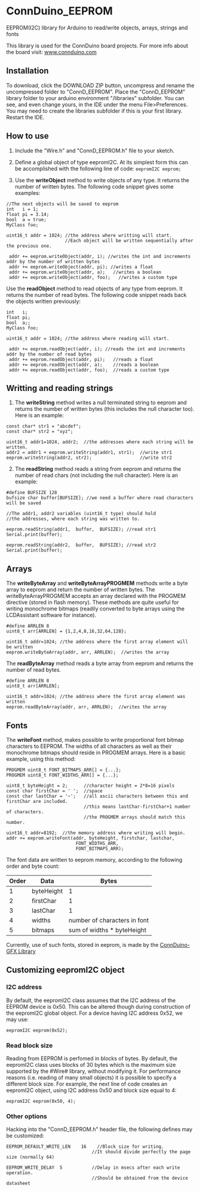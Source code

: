 # ConnDuino_EEPROM
EEPROM(I2C) library for Arduino to read/write objects, arrays, strings and fonts 

This library is used for the ConnDuino board projects. For more info about the board visit:  www.connduino.com

Installation 
------------
To download, click the DOWNLOAD ZIP button, uncompress and rename the uncompressed folder to "ConnD_EEPROM". Place the "ConnD_EEPROM" library folder to your arduino environment "<sketch folder>/libraries" subfolder. You can see, and even change yours, in the IDE under the menu File>Preferences. You may need to create the libraries subfolder if this is your first library. Restart the IDE.

How to use 
------------
1. Include the "Wire.h" and "ConnD_EEPROM.h" file to your sketch.

2. Define a global object of type eepromI2C. At its simplest form this can be accomplished with the following line of code:
`eepromI2C eeprom;`

3. Use the **writeObject** method to write objects of any type. It returns the number of written bytes. The following code snippet gives some examples:
```
//The next objects will be saved to eeprom
int   i = 1;
float pi = 3.14;
bool  a = true;
MyClass foo;    

uint16_t addr = 1024; //the address where writting will start. 
                      //Each object will be written sequentially after the previous one. 
                      
 addr += eeprom.writeObject(addr, i); //writes the int and increments addr by the number of written bytes
 addr += eeprom.writeObject(addr, pi); //writes a float
 addr += eeprom.writeObject(addr, a);   //writes a boolean
 addr += eeprom.writeObject(addr, foo);   //writes a custom type 

```
Use the **readObject** method to read objects of any type from eeprom. It returns the number of read bytes. The following code snippet reads back the objects written previously:
```
int   i;
float pi;
bool  a;;
MyClass foo;    

uint16_t addr = 1024; //the address where reading will start. 
                      
 addr += eeprom.readObject(addr, i); //reads the int and increments addr by the number of read bytes
 addr += eeprom.readObject(addr, pi);   //reads a float
 addr += eeprom.readObject(addr, a);    //reads a boolean
 addr += eeprom.readObject(addr, foo);  //reads a custom type

```


Writting and reading strings
-------------------------------
1. The **writeString** method writes a null terminated string to eeprom and returns the number of written bytes (this includes the null character too). Here is an example:
``` 
const char* str1 = "abcdef";
const char* str2 = "xyz";

uint16_t addr1=1024, addr2;  //the addresses where each string will be written.
addr2 = addr1 + eeprom.writeString(addr1, str1);  //write str1 
eeprom.writeString(addr2, str2);                  //write str2
```

2. The **readString** method reads a string from eeprom and returns the number of read chars (not including the null character). Here is an example:
```
#define BUFSIZE 128
bufsize char buffer[BUFSIZE]; //we need a buffer where read characters will be saved

//The addr1, addr2 variables (uint16_t type) should hold 
//the addresses, where each string was written to. 

eeprom.readString(addr1,  buffer,  BUFSIZE); //read str1
Serial.print(buffer); 

eeprom.readString(addr2,  buffer,  BUFSIZE); //read str2
Serial.print(buffer);
```

Arrays
------
The **writeByteArray** and **writeByteArrayPROGMEM** methods write a byte array to eeprom and return the number of written bytes. The writeByteArrayPROGMEM accepts an array declared with the PROGMEM directive (stored in flash memory). These methods are quite useful for writing monochrome bitmaps (readily converted to byte arrays using the LCDAssistant software for instance). 
```
#define ARRLEN 8
uint8_t arr[ARRLEN] = {1,2,4,8,16,32,64,128};

uint16_t addr=1024; //the address where the first array element will be written
eeprom.writeByteArray(addr, arr, ARRLEN);  //writes the array
```

The **readByteArray** method reads a byte array from eeprom and returns the number of read bytes. 
```
#define ARRLEN 8
uint8_t arr[ARRLEN];

uint16_t addr=1024; //the address where the first array element was written
eeprom.readByteArray(addr, arr, ARRLEN);  //writes the array
```

Fonts
-----
The **writeFont** method, makes possible to write proportional font bitmap characters to EEPROM. The widths of all characters as well as their monochrome bitmaps should reside in PROGMEM arrays. Here is a basic example, using this method:
```
PROGMEM uint8_t FONT_BITMAPS_ARR[] = {...};
PROGMEM uint8_t FONT_WIDTHS_ARR[] = {...};

uint8_t byteHeight = 2;      //character height = 2*8=16 pixels
const char firstChar = ' ';  //space 
const char lastChar = '~';   //all ascii characters between this and firstChar are included.
                             //this means lastChar-firstChar+1 number of characters.
                             //the PROGMEM arrays should match this number. 

uint16_t addr=8192;  //the memory address where writing will begin. 
addr += eeprom.writeFont(addr, byteHeight, firstchar, lastchar, 
                          FONT_WIDTHS_ARR, 
                          FONT_BITMAPS_ARR);

```

The font data are written to eeprom memory, according to the following order and byte count:

Order | Data       | Bytes
------|------------|-----------
1     | byteHeight | 1
2     | firstChar  | 1
3     | lastChar   | 1
4     | widths     | number of characters in font
5     | bitmaps    | sum of widths * byteHeight

Currently, use of such fonts, stored in eeprom, is made by the [ConnDuino-GFX Library](http://github.com/ConnDuino/ConnDuino-GFX-Library) 

Customizing eepromI2C object
-------------------------
### I2C address
By default, the eepromI2C class assumes that the I2C address of the EEPROM device is 0x50. This can be altered though during construction of the eepromI2C global object. For a device having I2C address 0x52, we may use:

`eepromI2C eeprom(0x52);`

### Read block size
Reading from EEPROM is perfomed in blocks of bytes. By default, the eepromI2C class uses blocks of 30 bytes which is the maximum size supported by the #Wire# library, without modifying it. For performance reasons (i.e. reading of many small objects) it is possible to specify a different block size. For example, the next line of code creates an eepromI2C object, using I2C address 0x50 and block size equal to 4:

`eepromI2C eeprom(0x50, 4);`

### Other options
Hacking into the "ConnD_EEPROM.h" header file, the following defines may be customized:
```
EEPROM_DEFAULT_WRITE_LEN	16    //Block size for writing. 
                                //It should divide perfectly the page size (normally 64)
                                
EEPROM_WRITE_DELAY  5           //Delay in msecs after each write operation. 
                                //Should be obtained from the device datasheet

```


